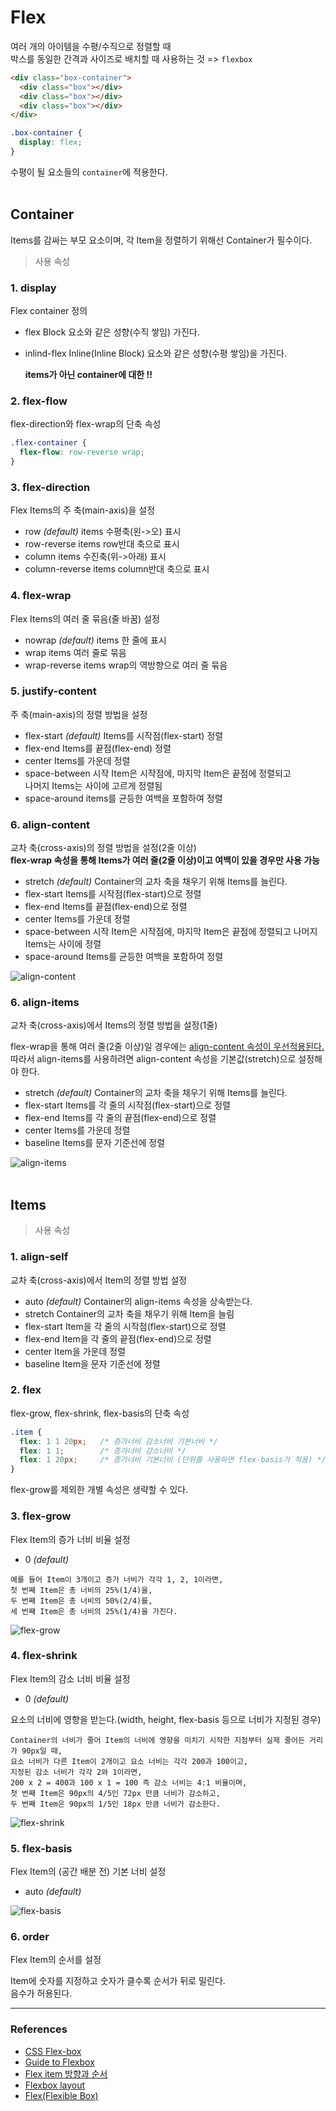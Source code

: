 # Flex

여러 개의 아이템을 수평/수직으로 정렬할 때<BR/>
박스를 동일한 간격과 사이즈로 배치할 때 사용하는 것 => `flexbox`
```html
<div class="box-container">
  <div class="box"></div>
  <div class="box"></div>
  <div class="box"></div>
</div>
```
```css
.box-container {
  display: flex;
}
```
수평이 될 요소들의 `container`에 적용한다.
<br/>
<br/>

## Container

Items를 감싸는 부모 요소이며, 각 Item을 정렬하기 위해선 Container가 필수이다.

> 사용 속성
### 1. display
Flex container 정의
- flex
  Block 요소와 같은 성향(수직 쌓임) 가진다.
- inlind-flex
  Inline(Inline Block) 요소와 같은 성향(수평 쌓임)을 가진다.

  **items가 아닌 container에 대한 !!**

### 2. flex-flow
flex-direction와 flex-wrap의 단축 속성
```css
.flex-container {
  flex-flow: row-reverse wrap;
}
```

### 3. flex-direction
Flex Items의 주 축(main-axis)을 설정
- row *(default)*
  items 수평축(왼->오) 표시
- row-reverse
  items row반대 축으로 표시
- column
  items 수진축(위->아래) 표시
- column-reverse
  items column반대 축으로 표시

### 4. flex-wrap
Flex Items의 여러 줄 묶음(줄 바꿈) 설정
- nowrap *(default)*
  items 한 줄에 표시
- wrap
  items 여러 줄로 묶음
- wrap-reverse
  items wrap의 역방향으로 여러 줄 묶음

### 5. justify-content
주 축(main-axis)의 정렬 방법을 설정
- flex-start *(default)*
  Items를 시작점(flex-start) 정렬
- flex-end
  Items를 끝점(flex-end) 정렬
- center
  Items를 가운데 정렬
- space-between
  시작 Item은 시작점에, 마지막 Item은 끝점에 정렬되고<Br/>
  나머지 Items는 사이에 고르게 정렬됨
- space-around
  items를 균등한 여백을 포함하여 정렬

### 6. align-content
교차 축(cross-axis)의 정렬 방법을 설정(2줄 이상)<br/>
**flex-wrap 속성을 통해 Items가 여러 줄(2줄 이상)이고 여백이 있을 경우만 사용 가능**
- stretch *(default)*
  Container의 교차 축을 채우기 위해 Items를 늘린다.
- flex-start
  Items를 시작점(flex-start)으로 정렬
- flex-end
  Items를 끝점(flex-end)으로 정렬
- center
  Items를 가운데 정렬
- space-between
  시작 Item은 시작점에, 마지막 Item은 끝점에 정렬되고 나머지 Items는 사이에 정렬
- space-around
  Items를 균등한 여백을 포함하여 정렬

![align-content](../images/flex_1.jpg)

### 6. align-items
교차 축(cross-axis)에서 Items의 정렬 방법을 설정(1줄)

flex-wrap을 통해 여러 줄(2줄 이상)일 경우에는 <u>align-content 속성이 우선적용된다.</u><br/>
따라서 align-items를 사용하려면 align-content 속성을 기본값(stretch)으로 설정해야 한다.

- stretch	*(default)*
Container의 교차 축을 채우기 위해 Items를 늘린다.
- flex-start
  Items를 각 줄의 시작점(flex-start)으로 정렬
- flex-end
  Items를 각 줄의 끝점(flex-end)으로 정렬
- center
  Items를 가운데 정렬
- baseline
  Items를 문자 기준선에 정렬

![align-items](../images/flex_2.jpg)
<Br/>
<br/>

## Items

> 사용 속성
### 1. align-self
교차 축(cross-axis)에서 Item의 정렬 방법 설정

- auto *(default)*
  Container의 align-items 속성을 상속받는다.
- stretch
  Container의 교차 축을 채우기 위해 Item을 늘림
- flex-start
  Item을 각 줄의 시작점(flex-start)으로 정렬
- flex-end
  Item을 각 줄의 끝점(flex-end)으로 정렬
- center
  Item을 가운데 정렬
- baseline
  Item을 문자 기준선에 정렬

### 2. flex
flex-grow, flex-shrink, flex-basis의 단축 속성
```css
.item {
  flex: 1 1 20px;   /* 증가너비 감소너비 기본너비 */
  flex: 1 1;        /* 증가너비 감소너비 */
  flex: 1 20px;     /* 증가너비 기본너비 (단위를 사용하면 flex-basis가 적용) */
}
```
flex-grow를 제외한 개별 속성은 생략할 수 있다.

### 3. flex-grow
Flex Item의 증가 너비 비율 설정<br/>
- 0 *(default)*
```
예를 들어 Item이 3개이고 증가 너비가 각각 1, 2, 1이라면,
첫 번째 Item은 총 너비의 25%(1/4)을,
두 번째 Item은 총 너비의 50%(2/4)를,
세 번째 Item은 총 너비의 25%(1/4)을 가진다.
```
![flex-grow](../images/flex_3.jpg)


### 4. flex-shrink
Flex Item의 감소 너비 비율 설정<br/>
- 0 *(default)*

요소의 너비에 영향을 받는다.(width, height, flex-basis 등으로 너비가 지정된 경우)
```
Container의 너비가 줄어 Item의 너비에 영향을 미치기 시작한 지점부터 실제 줄어든 거리가 90px일 때,
요소 너비가 다른 Item이 2개이고 요소 너비는 각각 200과 100이고,
지정된 감소 너비가 각각 2와 1이라면,
200 x 2 = 400과 100 x 1 = 100 즉 감소 너비는 4:1 비율이며,
첫 번째 Item은 90px의 4/5인 72px 만큼 너비가 감소하고,
두 번째 Item은 90px의 1/5인 18px 만큼 너비가 감소한다.
```
![flex-shrink](../images/flex_4.jpg)


### 5. flex-basis
Flex Item의 (공간 배분 전) 기본 너비 설정
- auto *(default)*

![flex-basis](../images/flex_5.jpg)

### 6. order
Flex Item의 순서를 설정

Item에 숫자를 지정하고 숫자가 클수록 순서가 뒤로 밀린다.<br/>
음수가 허용된다.


***
### References
- [CSS Flex-box](https://shuchong.tistory.com/entry/CSS-Flexbox-%EB%B0%98%EC%9D%91%ED%98%95-%EC%9B%B9%EC%82%AC%EC%9D%B4%ED%8A%B8-%ED%95%84%EC%88%98-%EB%AF%B8%EB%94%94%EC%96%B4%EC%BF%BC%EB%A6%AC)
- [Guide to Flexbox](https://css-tricks.com/snippets/css/a-guide-to-flexbox/)
- [Flex item 방향과 순서](https://naradesign.github.io/flex-direction-order.html)
- [Flexbox layout](https://blog.stories.pe.kr/202)
- [Flex(Flexible Box)](https://heropy.blog/2018/11/24/css-flexible-box/)